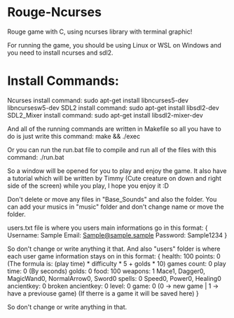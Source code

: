 # Rouge-Ncurses
Rouge game with C, using ncurses library with terminal graphic!

For running the game, you should be using Linux or WSL on Windows and you need to install ncurses and sdl2.
# Install Commands:
Ncurses install command: sudo apt-get install libncurses5-dev libncursesw5-dev
SDL2 install command: sudo apt-get install libsdl2-dev
SDL2_Mixer install command: sudo apt-get install libsdl2-mixer-dev

And all of the running commands are written in Makefile so all you have to do is just write this command:
make && ./exec

Or you can run the run.bat file to compile and run all of the files with this command:
./run.bat

So a window will be opened for you to play and enjoy the game. It also have a tutorial which will be written by Timmy (Cute creature on down and right side of the screen) while you play, I hope you enjoy it :D

Don't delete or move any files in "Base_Sounds" and also the folder.
You can add your musics in "music" folder and don't change name or move the folder.

users.txt file is where you users main informations go in this format:
{
Username: Sample
Email: Sample@sample.sample
Password: Sample1234
}

So don't change or write anything it that.
And also "users" folder is where each user game information stays on in this format:
{
health: 100
points: 0 (The formula is: (play time) * difficulty * 5 + golds * 10)
games count: 0
play time: 0 (By seconds)
golds: 0
food: 100
weapons: 1 Mace1, Dagger0, MagicWand0, NormalArrow0, Sword0
spells: 0 Speed0, Power0, Healing0
ancientkey: 0
broken ancientkey: 0
level: 0
game: 0 (0 -> new game | 1 -> have a previouse game)
(If therre is a game it will be saved here)
}

So don't change or write anything in that.